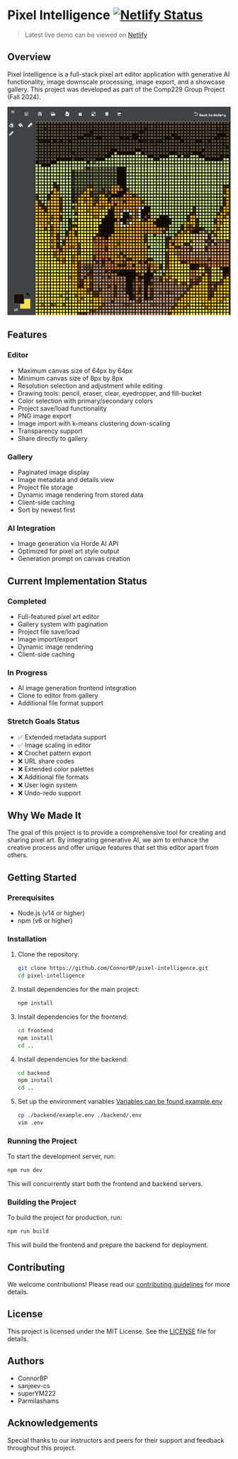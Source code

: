 # Pixel Intelligence [![Netlify Status](https://api.netlify.com/api/v1/badges/e2ce0974-8673-4cd8-bc26-cbcb41fe36e6/deploy-status)](https://app.netlify.com/sites/229-pixelai/deploys)


> Latest live demo can be viewed on [Netlify](https://229-pixelai.netlify.app)

## Overview

Pixel Intelligence is a full-stack pixel art editor application with generative AI functionality, image downscale processing, image export, and a showcase gallery. This project was developed as part of the Comp229 Group Project (Fall 2024).

![picture of the editor page](./docs/this_is_fine.png)

## Features

### Editor
- Maximum canvas size of 64px by 64px
- Minimum canvas size of 8px by 8px
- Resolution selection and adjustment while editing
- Drawing tools: pencil, eraser, clear, eyedropper, and fill-bucket
- Color selection with primary/secondary colors
- Project save/load functionality
- PNG image export
- Image import with k-means clustering down-scaling
- Transparency support
- Share directly to gallery

### Gallery
- Paginated image display
- Image metadata and details view
- Project file storage
- Dynamic image rendering from stored data
- Client-side caching
- Sort by newest first

### AI Integration
- Image generation via Horde AI API
- Optimized for pixel art style output
- Generation prompt on canvas creation

## Current Implementation Status

### Completed
- Full-featured pixel art editor
- Gallery system with pagination
- Project file save/load
- Image import/export
- Dynamic image rendering
- Client-side caching

### In Progress
- AI image generation frontend integration
- Clone to editor from gallery
- Additional file format support

### Stretch Goals Status
- ✅ Extended metadata support
- ✅ Image scaling in editor
- ❌ Crochet pattern export
- ❌ URL share codes
- ❌ Extended color palettes  
- ❌ Additional file formats
- ❌ User login system
- ❌ Undo-redo support

## Why We Made It

The goal of this project is to provide a comprehensive tool for creating and sharing pixel art. By integrating generative AI, we aim to enhance the creative process and offer unique features that set this editor apart from others.

## Getting Started

### Prerequisites

- Node.js (v14 or higher)
- npm (v6 or higher)

### Installation

1. Clone the repository:
    ```sh
    git clone https://github.com/ConnorBP/pixel-intelligence.git
    cd pixel-intelligence
    ```

2. Install dependencies for the main project:
    ```sh
    npm install
    ```

3. Install dependencies for the frontend:
    ```sh
    cd frontend
    npm install
    cd ..
    ```

4. Install dependencies for the backend:
    ```sh
    cd backend
    npm install
    cd ..
    ```

5. Set up the environment variables
    [Variables can be found example.env](./backend/example.env)
    ```sh
    cp ./backend/example.env ./backend/.env
    vim .env
    ```

### Running the Project

To start the development server, run:
```sh
npm run dev
```

This will concurrently start both the frontend and backend servers.

### Building the Project

To build the project for production, run:
```sh
npm run build
```

This will build the frontend and prepare the backend for deployment.

## Contributing

We welcome contributions! Please read our [contributing guidelines](CONTRIBUTING.md) for more details.

## License

This project is licensed under the MIT License. See the [LICENSE](LICENSE) file for details.

## Authors

- ConnorBP
- sanjeev-cs
- superYM222
- Parmilashams

## Acknowledgements

Special thanks to our instructors and peers for their support and feedback throughout this project.